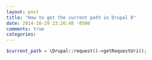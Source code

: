 ```yaml
---
layout: post
title: "How to get the current path in Drupal 8"
date: 2014-10-29 23:26:48 -0500
comments: true
categories: 
---
```


``` php How to get the current path in Drupal 8
$current_path = \Drupal::request()->getRequestUri();
```
